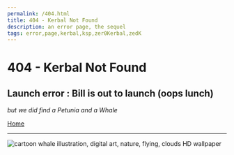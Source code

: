 ```yaml
---
permalink: /404.html
title: 404 - Kerbal Not Found
description: an error page, the sequel
tags: error,page,kerbal,ksp,zer0Kerbal,zedK
---
```


<!-- 404-petunia.md v1.0.3.2
MEV Heavy Industries (MEV)
created: 01 Apr 2022
updated: 15 May 2022 -->

<script src="https://kit.fontawesome.com/0ea5493613.js" crossorigin="anonymous"></script>
<i class="fa-solid fa-meteor fa-beat-fade fa-3x" style="--fa-beat-fade-opacity: 0.1; --fa-beat-fade-scale: 1.25;color: #FF7E03" ></i>
<!-- <i class="fa fa-gear fa-spin fa-3x" style="color: firebrick"></i> -->

# 404 - Kerbal Not Found

## Launch error : Bill is out to launch (oops lunch)

*but we did find a Petunia and a Whale*

[Home](./index.md)

---

![cartoon whale illustration, digital art, nature, flying, clouds HD wallpaper](https://c4.wallpaperflare.com/wallpaper/24/616/1007/digital-art-illustration-nature-flying-wallpaper-preview.jpg)

<!-- this file CC BY-ND 4.0 by zer0Kerbal -->